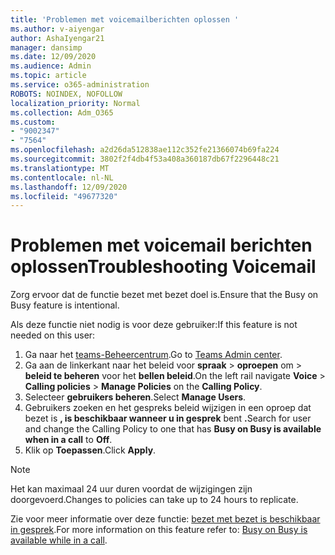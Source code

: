 ```yaml
---
title: 'Problemen met voicemailberichten oplossen '
ms.author: v-aiyengar
author: AshaIyengar21
manager: dansimp
ms.date: 12/09/2020
ms.audience: Admin
ms.topic: article
ms.service: o365-administration
ROBOTS: NOINDEX, NOFOLLOW
localization_priority: Normal
ms.collection: Adm_O365
ms.custom:
- "9002347"
- "7564"
ms.openlocfilehash: a2d26da512838ae112c352fe21366074b69fa224
ms.sourcegitcommit: 3802f2f4db4f53a408a360187db67f2296448c21
ms.translationtype: MT
ms.contentlocale: nl-NL
ms.lasthandoff: 12/09/2020
ms.locfileid: "49677320"
---
```

# <a name="troubleshooting-voicemail"></a><span data-ttu-id="a7950-102">Problemen met voicemail berichten oplossen</span><span class="sxs-lookup"><span data-stu-id="a7950-102">Troubleshooting Voicemail</span></span>

<span data-ttu-id="a7950-103">Zorg ervoor dat de functie bezet met bezet doel is.</span><span class="sxs-lookup"><span data-stu-id="a7950-103">Ensure that the Busy on Busy feature is intentional.</span></span>

<span data-ttu-id="a7950-104">Als deze functie niet nodig is voor deze gebruiker:</span><span class="sxs-lookup"><span data-stu-id="a7950-104">If this feature is not needed on this user:</span></span>

1. <span data-ttu-id="a7950-105">Ga naar het [teams-Beheercentrum](https://admin.teams.microsoft.com/policies/calling).</span><span class="sxs-lookup"><span data-stu-id="a7950-105">Go to [Teams Admin center](https://admin.teams.microsoft.com/policies/calling).</span></span>
1. <span data-ttu-id="a7950-106">Ga aan de linkerkant naar het beleid voor **spraak**  >  **oproepen** om  >  **beleid te beheren** voor het **bellen beleid**.</span><span class="sxs-lookup"><span data-stu-id="a7950-106">On the left rail navigate **Voice** > **Calling policies** > **Manage Policies** on the **Calling Policy**.</span></span>
1. <span data-ttu-id="a7950-107">Selecteer **gebruikers beheren**.</span><span class="sxs-lookup"><span data-stu-id="a7950-107">Select **Manage Users**.</span></span>
1. <span data-ttu-id="a7950-108">Gebruikers zoeken en het gespreks beleid wijzigen in een oproep dat bezet is **, is beschikbaar wanneer u in gesprek** bent **.**</span><span class="sxs-lookup"><span data-stu-id="a7950-108">Search for user and change the Calling Policy to one that has **Busy on Busy is available when in a call** to **Off**.</span></span>
1. <span data-ttu-id="a7950-109">Klik op **Toepassen**.</span><span class="sxs-lookup"><span data-stu-id="a7950-109">Click **Apply**.</span></span>
> [!NOTE]
> <span data-ttu-id="a7950-110">Het kan maximaal 24 uur duren voordat de wijzigingen zijn doorgevoerd.</span><span class="sxs-lookup"><span data-stu-id="a7950-110">Changes to policies can take up to 24 hours to replicate.</span></span>

<span data-ttu-id="a7950-111">Zie voor meer informatie over deze functie: [bezet met bezet is beschikbaar in gesprek](https://docs.microsoft.com/microsoftteams/teams-calling-policy#busy-on-busy-is-available-while-in-a-call).</span><span class="sxs-lookup"><span data-stu-id="a7950-111">For more information on this feature refer to: [Busy on Busy is available while in a call](https://docs.microsoft.com/microsoftteams/teams-calling-policy#busy-on-busy-is-available-while-in-a-call).</span></span>
